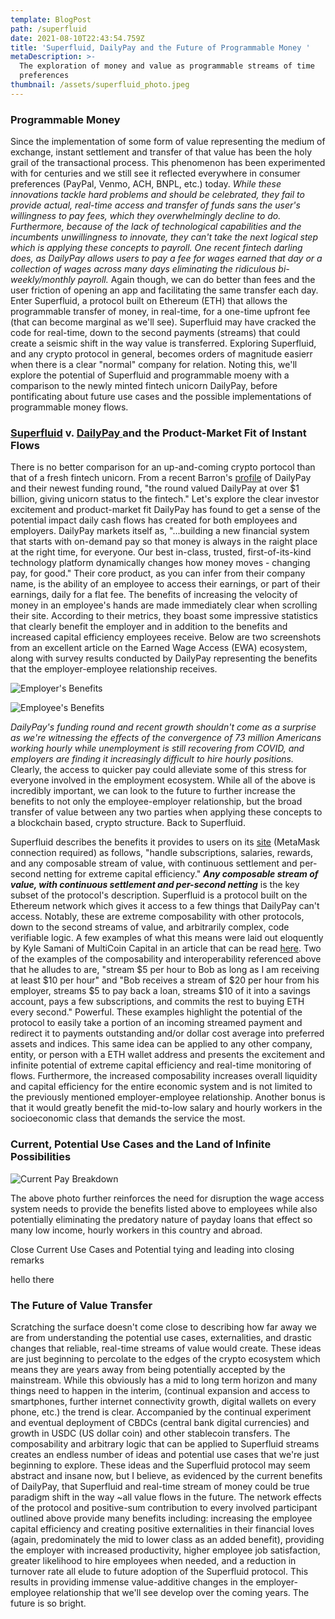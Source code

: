 ```yaml
---
template: BlogPost
path: /superfluid
date: 2021-08-10T22:43:54.759Z
title: 'Superfluid, DailyPay and the Future of Programmable Money '
metaDescription: >-
  The exploration of money and value as programmable streams of time
  preferences 
thumbnail: /assets/superfluid_photo.jpeg
---
```

### Programmable Money

Since the implementation of some form of value representing the medium of exchange, instant settlement and transfer of that value has been the holy grail of the transactional process.  This phenomenon has been experimented with for centuries and we still see it reflected everywhere in consumer preferences (PayPal, Venmo, ACH, BNPL, etc.) today.  *While these innovations tackle hard problems and should be celebrated, they fail to provide actual, real-time access and transfer of funds sans the user's willingness to pay fees, which they  overwhelmingly decline to do.  Furthermore, because of the lack of technological capabilities and the incumbents unwillingness to innovate, they can't take the next logical step which is applying these concepts to payroll.  One recent fintech darling does, as DailyPay allows users to pay a fee for wages earned that day or a collection of wages across many days eliminating the ridiculous bi-weekly/monthly payroll.* Again though, we can do better than fees and the user friction of opening an app and facilitating the same transfer each day.  Enter Superfluid, a protocol built on Ethereum (ETH) that allows the programmable transfer of money, in real-time, for a one-time upfront fee (that can become marginal as we'll see).  Superfluid may have cracked the code for real-time, down to the second payments (streams) that could create a seismic shift in the way value is transferred.  Exploring Superfluid, and any crypto protocol in general, becomes orders of magnitude easierr when there is a clear "normal" company for relation.  Noting this, we'll explore the potential of Superfluid and programmable moeny with a comparison to the newly minted fintech unicorn DailyPay, before pontificating about future use cases and the possible implementations of programmable money flows.  

### [Superfluid](https://medium.com/superfluid-blog/the-dawn-of-programmable-cashflows-2d50edae05cb) v. [DailyPay ](https://www.dailypay.com/)and the Product-Market Fit of Instant Flows

There is no better comparison for an up-and-coming crypto portocol than that of a fresh fintech unicorn.  From a recent Barron's [profile](https://www.barrons.com/articles/dailypay-raises-175-mln-d-round-and-its-now-a-unicorn-51621355832) of DailyPay and their newest funding round, "the round valued DailyPay at over $1 billion, giving unicorn status to the fintech."  Let's explore the clear investor excitement and product-market fit DailyPay has found to get a sense of the potential impact daily cash flows has created for both employees and employers.  DailyPay markets itself as, "...building a new financial system that starts with on-demand pay so that money is always in the raight place at the right time, for everyone.  Our best in-class, trusted, first-of-its-kind technology platform dynamically changes how money moves - changing pay, for good."  Their core product, as you can infer from their company name, is the ability of an employee to access their earnings, or part of their earnings, daily for a flat fee.  The benefits of increasing the velocity of money in an employee's hands are made immediately clear when scrolling their site.  According to their metrics, they boast some impressive statistics that clearly benefit the employer and in addition to the benefits and increased capital efficiency employees receive.  Below are two screenshots from an excellent article on the Earned Wage Access (EWA) ecosystem, along with survey results conducted by DailyPay representing the benefits that the employer-employee relationship receives.  

![Employer's Benefits](/assets/employer_superfluid.png "Employer's Benefits: ")

![Employee's Benefits](/assets/employee_superfluid.png "Employee's Benefits: ")

*DailyPay's funding round and recent growth shouldn't come as a surprise as we're witnessing the effects of the convergence of 73 million Americans working hourly while unemployment is still recovering from COVID, and employers are finding it increasingly difficult to hire hourly positions.*  Clearly, the access to quicker pay could alleviate some of this stress for everyone involved in the employment ecosystem.  While all of the above is incredibly important, we can look to the future to further increase the benefits to not only the employee-employer relationship, but the broad transfer of value between any two parties when applying these concepts to a blockchain based, crypto structure.  Back to Superfluid. 

Superfluid describes the benefits it provides to users on its [site](https://app.superfluid.finance/) (MetaMask connection required) as follows, "handle subscriptions, salaries, rewards, and any composable stream of value, with continuous settlement and per-second netting for extreme capital efficiency."  ***Any composable stream of value, with continuous settlement and per-second netting*** is the key subset of the protocol's description.  Superfluid is a protocol built on the Ethereum network which gives it access to a few things that DailyPay can't access.  Notably, these are extreme composability with other protocols, down to the second streams of value, and arbitrarily complex, code verifiable logic.  A few examples of what this means were laid out eloquently by Kyle Samani of MultiCoin Capital in an article that can be read [here](https://multicoin.capital/2021/07/13/networked-cash-flows/?mc_cid=c423f88815&mc_eid=e31c343eb7). Two of the examples of the composability and interoperability referenced above that he alludes to are, "stream $5 per hour to Bob as long as I am receiving at least $10 per hour" and "Bob receives a stream of $20 per hour from his employer, streams $5 to pay back a loan, streams $10 of it into a savings account, pays a few subscriptions, and commits the rest to buying ETH every second."  Powerful.  These examples highlight the potential of the protocol to easily take a portion of an incoming streamed payment and redirect it to payments outstanding and/or dollar cost average into preferred assets and indices.  This same idea can be applied to any other company, entity, or person with a ETH wallet address and presents the excitement and infinite potential of extreme capital efficiency and real-time monitoring of flows.  Furthermore, the increased composability increases overall liquidity and capital efficiency for the entire economic system and is not limited to the previously mentioned employer-employee relationship.  Another bonus is that it would greatly benefit the mid-to-low salary and hourly workers in the socioeconomic class that demands the service the most.  

### Current, Potential Use Cases and the Land of Infinite Possibilities

![Current Pay Breakdown ](/assets/SUPERFLUID_LOAN.png "Current Pay Breakdown ")

The above photo further reinforces the need for disruption the wage access system needs to provide the benefits listed above to employees while also potentially eliminating the predatory nature of payday loans that effect so many low income, hourly workers in this country and abroad.  

Close Current Use Cases and Potential tying and leading into closing remarks

hello there 

### The Future of Value Transfer

Scratching the surface doesn't come close to describing how far away we are from understanding the potential use cases, externalities, and drastic changes that reliable, real-time streams of value would create. These ideas are just beginning to percolate to the edges of the crypto ecosystem which means they are years away from being potentially accepted by the mainstream.  While this obviously has a mid to long term horizon and many things need to happen in the interim, (continual expansion and access to smartphones, further internet connectivity growth, digital wallets on every phone, etc.) the trend is clear.  Accompanied by the continual experiment and eventual deployment of CBDCs (central bank digital currencies) and growth in USDC (US dollar coin) and other stablecoin transfers.  The composability and arbitrary logic that can be applied to Superfluid streams creates an endless number of ideas and potential use cases that we're just beginning to explore.  These ideas and the Superfluid protocol may seem abstract and insane now, but I believe, as evidenced by the current benefits of DailyPay, that Superfluid and real-time stream of money could be true paradigm shift in the way ~all value flows in the future.  The network effects of the protocol and positive-sum contribution to every involved participant outlined above provide many benefits including: increasing the employee capital efficiency and creating positive externalities in their financial loves (again, predominately the mid to lower class as an added benefit), providing the employer with increased productivity, higher employee job satisfaction, greater likelihood to hire employees when needed, and a reduction in turnover rate all elude to future adoption of the Superfluid protocol.  This results in providing immense value-additive changes in the employer-employee relationship that we'll see develop over the coming years.  The future is so bright.
